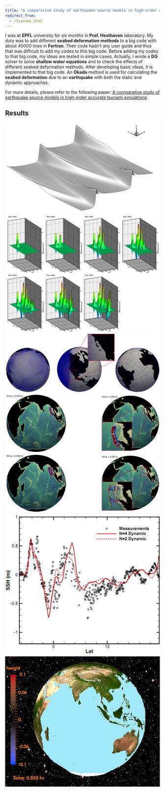 ```yaml
---
title: "A comparative study of earthquake source models in high-order accurate tsunami simulations (Fortran)"
redirect_from: 
  - /tsunami.html
---
```


I was at **EPFL** university for six months in **Prof. Hesthaven** laboratory. 
My duty was to add different **seabed deformation methods** to a big code with about 40000 lines in **Fortran**. 
Their code hadn’t any user guide and thus that was difficult to add my codes to this big code. 
Before adding my codes to that big code, my ideas are tested in simple cases. 
Actually, I wrote a **DG** solver to solve **shallow water equations** and to check the effects of different seabed deformation methods. 
After developing basic ideas, it is implemented to that big code. 
An **Okada** method is used for calculating the **seabed deformation** due to an **earthquake** with both the static and dynamic approaches.

For more details, please refer to the following paper:
[A comparative study of earthquake source models in high-order accurate tsunami simulations](https://doi.org/10.1016/j.ocemod.2019.101429)


## Results
![basic_idea_Non_linear_breaking](/files/tsunami/Picture0.png)
![displacement](/files/tsunami/Picture5.png)
![grid](/files/tsunami/Picture1.png)
![water_waves](/files/tsunami/Picture2.png)
![comparison](/files/tsunami/Picture3.png)
[![movie](/files/tsunami/Picture4.png)](https://www.youtube.com/watch?v=yV7exuqRzGk)
